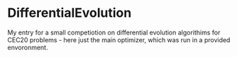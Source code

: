 # DifferentialEvolution

My entry for a small competiotion on differential evolution algorithims for CEC20 problems - here just the main optimizer, 
which was run in a provided envoronment.
